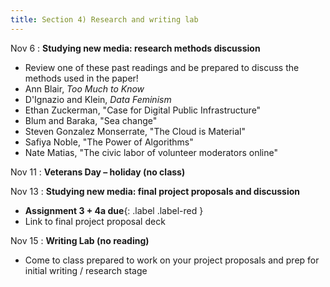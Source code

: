 ```yaml
---
title: Section 4) Research and writing lab
---
```

Nov 6
: **Studying new media: research methods discussion**
- Review one of these past readings and be prepared to discuss the methods used in the paper! 
- Ann Blair, _Too Much to Know_ 
- D'Ignazio and Klein, _Data Feminism_ 
- Ethan Zuckerman, "Case for Digital Public Infrastructure" 
- Blum and Baraka, "Sea change" 
- Steven Gonzalez Monserrate, "The Cloud is Material" 
- Safiya Noble, "The Power of Algorithms" 
- Nate Matias, "The civic labor of volunteer moderators online" 

Nov 11 
: **Veterans Day – holiday (no class)**

Nov 13
: **Studying new media: final project proposals and discussion**
- **Assignment 3 + 4a due**{: .label .label-red } 
- Link to final project proposal deck

Nov 15
: **Writing Lab (no reading)** 
- Come to class prepared to work on your project proposals and prep for initial writing / research stage 